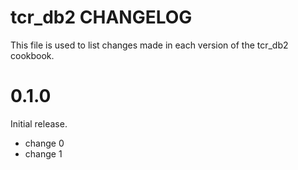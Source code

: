 # tcr_db2 CHANGELOG

This file is used to list changes made in each version of the tcr_db2 cookbook.

# 0.1.0

Initial release.

- change 0
- change 1
